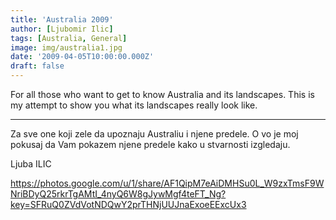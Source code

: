 ```yaml
---
title: 'Australia 2009'
author: [Ljubomir Ilic]
tags: [Australia, General]
image: img/australia1.jpg
date: '2009-04-05T10:00:00.000Z'
draft: false
---
```


For all those who want to get to know Australia and its landscapes. This is my attempt to show you what its landscapes really look like.

--------

Za sve one koji zele da upoznaju Australiu i njene predele. O vo je moj pokusaj da Vam pokazem njene predele kako u stvarnosti izgledaju.

Ljuba ILIC

https://photos.google.com/u/1/share/AF1QipM7eAiDMHSu0L_W9zxTmsF9WNriBDyQ25rkrTgAMtI_4nyQ6W8gJywMgf4teFT_Ng?key=SFRuQ0ZVdVotNDQwY2prTHNjUUJnaExoeEExcUx3
